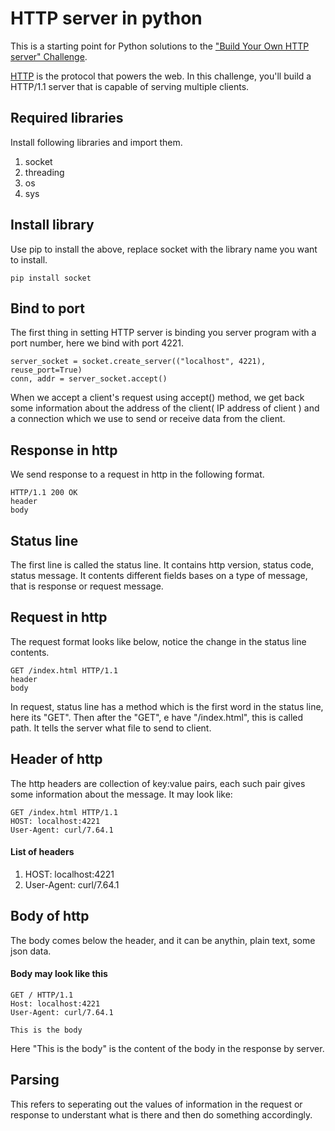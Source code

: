 # HTTP server in python

This is a starting point for Python solutions to the
["Build Your Own HTTP server" Challenge](https://app.codecrafters.io/courses/http-server/overview).

[HTTP](https://en.wikipedia.org/wiki/Hypertext_Transfer_Protocol) is the
protocol that powers the web. In this challenge, you'll build a HTTP/1.1 server
that is capable of serving multiple clients.


## Required libraries
Install following libraries and import them.
1. socket
2. threading
3. os
4. sys

## Install library
Use pip to install the above, replace socket with the library name you want to install.

```
pip install socket
```

## Bind to port
The first thing in setting HTTP server is binding you server program with a port number, here we bind with port 4221.

```
server_socket = socket.create_server(("localhost", 4221), reuse_port=True)
conn, addr = server_socket.accept()

```

When we accept a client's request using accept() method, we get back some information about the address of the client( IP address of client ) and a connection which we use to send or receive data from the client.

## Response in http
We send response to a request in http in the following format.

```
HTTP/1.1 200 OK
header
body

```

## Status line
The first line is called the status line. It contains http version, status code, status message. It contents different fields bases on a type of message, that is response or request message.

## Request in http
The request format looks like below, notice the change in the status line contents.

```
GET /index.html HTTP/1.1
header
body

```

In request, status line has a method which is the first word in the status line, here its "GET". Then after the "GET", e have "/index.html", this is called path. It tells the server what file to send to client.

## Header of http
The http headers are collection of key:value pairs, each such pair gives some information about the message.
It may look like:

```
GET /index.html HTTP/1.1
HOST: localhost:4221
User-Agent: curl/7.64.1

```

#### List of headers
1. HOST: localhost:4221
2. User-Agent: curl/7.64.1

## Body of http
The body comes below the header, and it can be anythin, plain text, some json data.

#### Body may look like this
```
GET / HTTP/1.1
Host: localhost:4221
User-Agent: curl/7.64.1

This is the body

```
Here "This is the body" is the content of the body in the response by server.


## Parsing
This refers to seperating out the values of information in the request or response to understant what is there and then do something accordingly.






